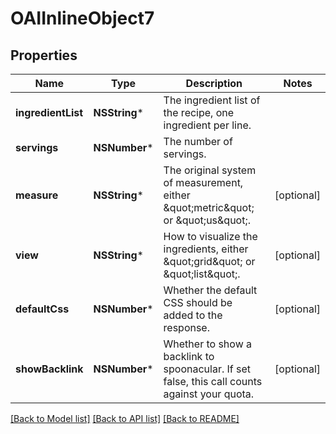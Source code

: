 # OAIInlineObject7

## Properties
Name | Type | Description | Notes
------------ | ------------- | ------------- | -------------
**ingredientList** | **NSString*** | The ingredient list of the recipe, one ingredient per line. | 
**servings** | **NSNumber*** | The number of servings. | 
**measure** | **NSString*** | The original system of measurement, either \&quot;metric\&quot; or \&quot;us\&quot;. | [optional] 
**view** | **NSString*** | How to visualize the ingredients, either \&quot;grid\&quot; or \&quot;list\&quot;. | [optional] 
**defaultCss** | **NSNumber*** | Whether the default CSS should be added to the response. | [optional] 
**showBacklink** | **NSNumber*** | Whether to show a backlink to spoonacular. If set false, this call counts against your quota. | [optional] 

[[Back to Model list]](../README.md#documentation-for-models) [[Back to API list]](../README.md#documentation-for-api-endpoints) [[Back to README]](../README.md)


